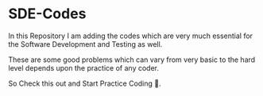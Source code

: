 # SDE-Codes

In this Repository I am adding the codes which are very much essential for the Software Development and Testing as well.

These are some good problems which can vary from very basic to the hard level depends upon the practice of any coder.

So Check this out and Start Practice Coding 🙂.
